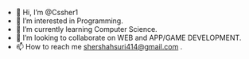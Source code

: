 - 👋 Hi, I’m @Cssher1
- 👀 I’m interested in Programming.
- 🌱 I’m currently learning Computer Science.
- 💞️ I’m looking to collaborate on WEB and APP/GAME DEVELOPMENT.
- 📫 How to reach me shershahsuri414@gmail.com .

<!---
Cssher1/Cssher1 is a ✨ special ✨ repository because its `README.md` (this file) appears on your GitHub profile.
You can click the Preview link to take a look at your changes.
--->

